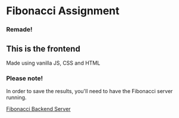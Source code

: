 # Fibonacci Assignment

### Remade!

## This is the frontend

Made using vanilla JS, CSS and HTML

### Please note!

In order to save the results, you'll need to have the Fibonacci server running.

[Fibonacci Backend Server](https://github.com/CyrillKR/fibonacci-assignment-be)
